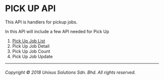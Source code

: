 # PICK UP API

This API is handlers for pickup jobs.

In this API will include a few API needed for Pick Up

1. [Pick Up Job List](pick-up-list.md)
2. Pick Up Job Detail
3. Pick Up Job Count
4. Pick Up Job Update

---

###### Copyright © 2018 Unixus Solutions Sdn. Bhd. All rights reserved.



